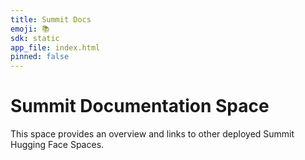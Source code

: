 ```yaml
---
title: Summit Docs
emoji: 📚
sdk: static
app_file: index.html
pinned: false
---
```


# Summit Documentation Space

This space provides an overview and links to other deployed Summit Hugging Face Spaces.
